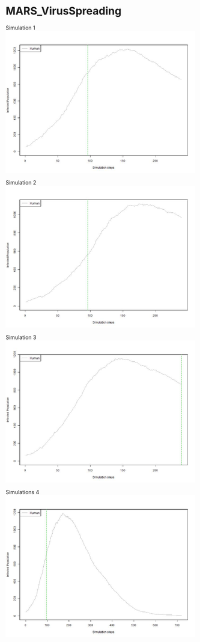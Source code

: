 # MARS_VirusSpreading

Simulation 1
![image info](analysis/covid19.jpg)

Simulation 2
![image info](analysis/covid19-2.jpg)

Simulation 3
![image info](analysis/covid19-nosd.jpg)

Simulations 4
![image info](analysis/covid19-3days.jpg)
